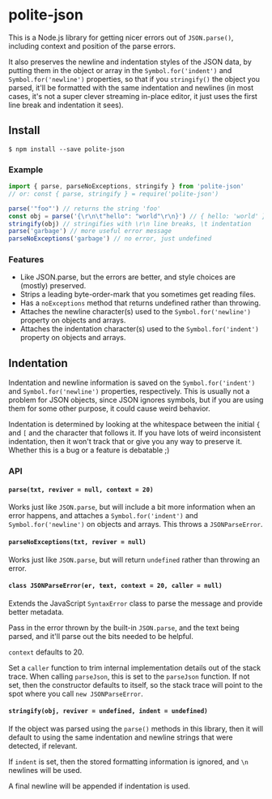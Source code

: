 # polite-json

This is a Node.js library for getting nicer errors out of
`JSON.parse()`, including context and position of the parse
errors.

It also preserves the newline and indentation styles of the JSON
data, by putting them in the object or array in the
`Symbol.for('indent')` and `Symbol.for('newline')` properties, so
that if you `stringify()` the object you parsed, it'll be
formatted with the same indentation and newlines (in most cases,
it's not a super clever streaming in-place editor, it just uses
the first line break and indentation it sees).

## Install

`$ npm install --save polite-json`

### Example

```js
import { parse, parseNoExceptions, stringify } from 'polite-json'
// or: const { parse, stringify } = require('polite-json')

parse('"foo"') // returns the string 'foo'
const obj = parse('{\r\n\t"hello": "world"\r\n}') // { hello: 'world' }
stringify(obj) // stringifies with \r\n line breaks, \t indentation
parse('garbage') // more useful error message
parseNoExceptions('garbage') // no error, just undefined
```

### Features

- Like JSON.parse, but the errors are better, and style choices
  are (mostly) preserved.
- Strips a leading byte-order-mark that you sometimes get reading files.
- Has a `noExceptions` method that returns undefined rather than throwing.
- Attaches the newline character(s) used to the `Symbol.for('newline')`
  property on objects and arrays.
- Attaches the indentation character(s) used to the `Symbol.for('indent')`
  property on objects and arrays.

## Indentation

Indentation and newline information is saved on the
`Symbol.for('indent')` and `Symbol.for('newline')` properties,
respectively. This is usually not a problem for JSON objects,
since JSON ignores symbols, but if you are using them for some
other purpose, it could cause weird behavior.

Indentation is determined by looking at the whitespace between
the initial `{` and `[` and the character that follows it. If
you have lots of weird inconsistent indentation, then it won't
track that or give you any way to preserve it. Whether this is a
bug or a feature is debatable ;)

### API

#### `parse(txt, reviver = null, context = 20)`

Works just like `JSON.parse`, but will include a bit more
information when an error happens, and attaches a
`Symbol.for('indent')` and `Symbol.for('newline')` on objects and
arrays. This throws a `JSONParseError`.

#### `parseNoExceptions(txt, reviver = null)`

Works just like `JSON.parse`, but will return `undefined` rather
than throwing an error.

#### `class JSONParseError(er, text, context = 20, caller = null)`

Extends the JavaScript `SyntaxError` class to parse the message
and provide better metadata.

Pass in the error thrown by the built-in `JSON.parse`, and the
text being parsed, and it'll parse out the bits needed to be
helpful.

`context` defaults to 20.

Set a `caller` function to trim internal implementation details
out of the stack trace. When calling `parseJson`, this is set to
the `parseJson` function. If not set, then the constructor
defaults to itself, so the stack trace will point to the spot
where you call `new JSONParseError`.

#### `stringify(obj, reviver = undefined, indent = undefined)`

If the object was parsed using the `parse()` methods in this
library, then it will default to using the same indentation and
newline strings that were detected, if relevant.

If `indent` is set, then the stored formatting information is
ignored, and `\n` newlines will be used.

A final newline will be appended if indentation is used.
